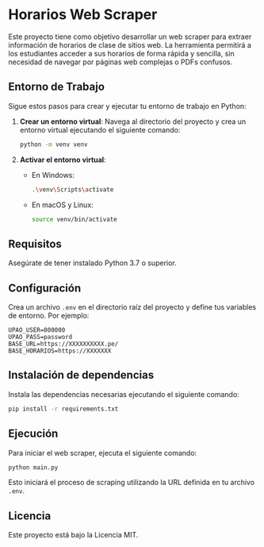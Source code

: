 # Horarios Web Scraper

Este proyecto tiene como objetivo desarrollar un web scraper para extraer información de horarios de clase de sitios web. La herramienta permitirá a los estudiantes acceder a sus horarios de forma rápida y sencilla, sin necesidad de navegar por páginas web complejas o PDFs confusos.


## Entorno de Trabajo

Sigue estos pasos para crear y ejecutar tu entorno de trabajo en Python:

1. **Crear un entorno virtual**:
    Navega al directorio del proyecto y crea un entorno virtual ejecutando el siguiente comando:
    ```bash
    python -m venv venv
    ```

2. **Activar el entorno virtual**:
    - En Windows:
      ```bash
      .\venv\Scripts\activate
      ```
    - En macOS y Linux:
      ```bash
      source venv/bin/activate
      ```


## Requisitos

Asegúrate de tener instalado Python 3.7 o superior.

## Configuración

Crea un archivo `.env` en el directorio raíz del proyecto y define tus variables de entorno. Por ejemplo:

```
UPAO_USER=000000
UPAO_PASS=password
BASE_URL=https://XXXXXXXXXX.pe/
BASE_HORARIOS=https://XXXXXXX
```

## Instalación de dependencias

Instala las dependencias necesarias ejecutando el siguiente comando:

```bash
pip install -r requirements.txt
```

## Ejecución

Para iniciar el web scraper, ejecuta el siguiente comando:

```bash
python main.py
```

Esto iniciará el proceso de scraping utilizando la URL definida en tu archivo `.env`.

## Licencia

Este proyecto está bajo la Licencia MIT.